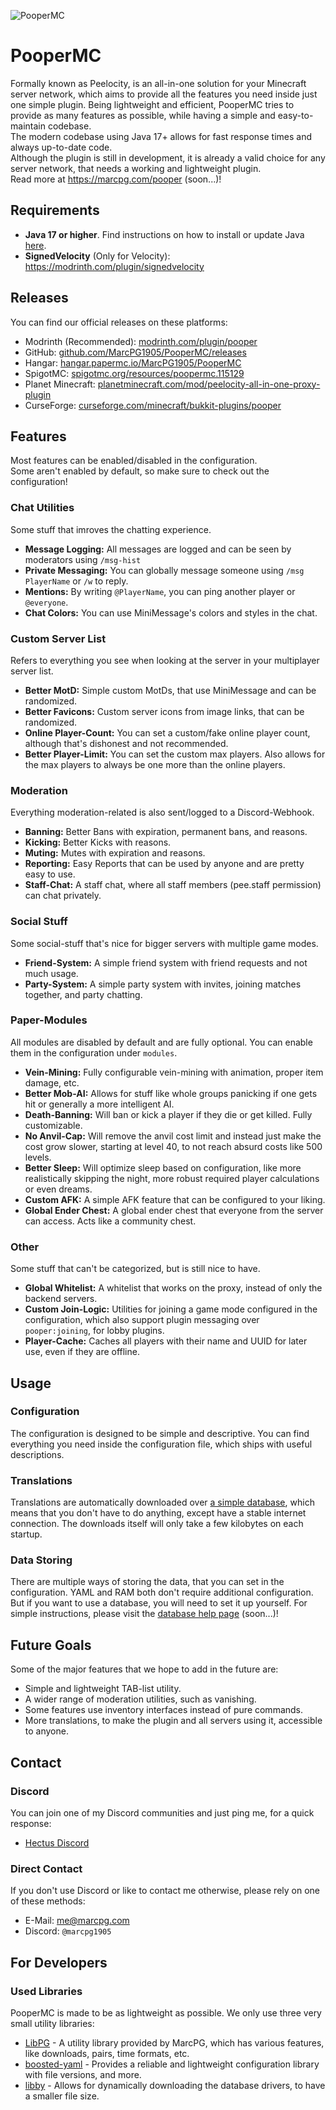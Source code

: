 

![PooperMC](https://marcpg.com/pooper/banner.png)


# PooperMC

Formally known as Peelocity, is an all-in-one solution for your Minecraft server network, which aims to provide all the features you need inside just one simple plugin. Being lightweight and efficient, PooperMC tries to provide as many features as possible, while having a simple and easy-to-maintain codebase.  
The modern codebase using Java 17+ allows for fast response times and always up-to-date code.  
Although the plugin is still in development, it is already a valid choice for any server network, that needs a working and lightweight plugin.  
Read more at https://marcpg.com/pooper (soon...)!

## Requirements

- **Java 17 or higher**. Find instructions on how to install or update Java [here](https://docs.papermc.io/misc/java-install).
- **SignedVelocity** (Only for Velocity): https://modrinth.com/plugin/signedvelocity

## Releases

You can find our official releases on these platforms:
- Modrinth (Recommended): [modrinth.com/plugin/pooper](https://modrinth.com/plugin/pooper)
- GitHub: [github.com/MarcPG1905/PooperMC/releases](https://github.com/MarcPG1905/PooperMC/releases)
- Hangar: [hangar.papermc.io/MarcPG1905/PooperMC](https://hangar.papermc.io/MarcPG1905/PooperMC)
- SpigotMC: [spigotmc.org/resources/poopermc.115129](https://www.spigotmc.org/resources/poopermc.115129/)
- Planet Minecraft: [planetminecraft.com/mod/peelocity-all-in-one-proxy-plugin](https://www.planetminecraft.com/mod/peelocity-all-in-one-proxy-plugin/)
- CurseForge: [curseforge.com/minecraft/bukkit-plugins/pooper](https://www.curseforge.com/minecraft/bukkit-plugins/pooper)

## Features

Most features can be enabled/disabled in the configuration.  
Some aren't enabled by default, so make sure to check out the configuration!

### Chat Utilities
Some stuff that imroves the chatting experience.
- **Message Logging:** All messages are logged and can be seen by moderators using `/msg-hist`
- **Private Messaging:** You can globally message someone using `/msg PlayerName` or `/w` to reply.
- **Mentions:** By writing `@PlayerName`, you can ping another player or `@everyone`.
- **Chat Colors:** You can use MiniMessage's colors and styles in the chat.

### Custom Server List
Refers to everything you see when looking at the server in your multiplayer server list.
- **Better MotD:** Simple custom MotDs, that use MiniMessage and can be randomized.
- **Better Favicons:** Custom server icons from image links, that can be randomized.
- **Online Player-Count:** You can set a custom/fake online player count, although that's dishonest and not recommended.
- **Better Player-Limit:** You can set the custom max players. Also allows for the max players to always be one more than the online players.

### Moderation
Everything moderation-related is also sent/logged to a Discord-Webhook.
- **Banning:** Better Bans with expiration, permanent bans, and reasons.
- **Kicking:** Better Kicks with reasons.
- **Muting:** Mutes with expiration and reasons.
- **Reporting:** Easy Reports that can be used by anyone and are pretty easy to use.
- **Staff-Chat:** A staff chat, where all staff members (pee.staff permission) can chat privately.

### Social Stuff
Some social-stuff that's nice for bigger servers with multiple game modes.
- **Friend-System:** A simple friend system with friend requests and not much usage.
- **Party-System:** A simple party system with invites, joining matches together, and party chatting.

### Paper-Modules
All modules are disabled by default and are fully optional. You can enable them in the configuration under `modules`.
- **Vein-Mining:** Fully configurable vein-mining with animation, proper item damage, etc.
- **Better Mob-AI:** Allows for stuff like whole groups panicking if one gets hit or generally a more intelligent AI.
- **Death-Banning:** Will ban or kick a player if they die or get killed. Fully customizable.
- **No Anvil-Cap:** Will remove the anvil cost limit and instead just make the cost grow slower, starting at level 40, to not reach absurd costs like 500 levels.
- **Better Sleep:** Will optimize sleep based on configuration, like more realistically skipping the night, more robust required player calculations or even dreams.
- **Custom AFK:** A simple AFK feature that can be configured to your liking.
- **Global Ender Chest:** A global ender chest that everyone from the server can access. Acts like a community chest.

### Other
Some stuff that can't be categorized, but is still nice to have.
- **Global Whitelist:** A whitelist that works on the proxy, instead of only the backend servers.
- **Custom Join-Logic:** Utilities for joining a game mode configured in the configuration, which also support plugin messaging over `pooper:joining`, for lobby plugins.
- **Player-Cache:** Caches all players with their name and UUID for later use, even if they are offline.

## Usage

### Configuration

The configuration is designed to be simple and descriptive. You can find everything you need inside the configuration file, which ships with useful descriptions.

### Translations

Translations are automatically downloaded over [a simple database](https://marcpg.com/poopermc/translations/), which means that you don't have to do anything, except have a stable internet connection. The downloads itself will only take a few kilobytes on each startup.

### Data Storing

There are multiple ways of storing the data, that you can set in the configuration. YAML and RAM both don't require additional configuration.  
But if you want to use a database, you will need to set it up yourself. For simple instructions, please visit the [database help page](https://marcpg.com/poopermc/database) (soon...)!

## Future Goals

Some of the major features that we hope to add in the future are:
- Simple and lightweight TAB-list utility.
- A wider range of moderation utilities, such as vanishing.
- Some features use inventory interfaces instead of pure commands.
- More translations, to make the plugin and all servers using it, accessible to anyone.

## Contact

### Discord

You can join one of my Discord communities and just ping me, for a quick response:
- [Hectus Discord](https://discord.gg/txYEmBafB7)

### Direct Contact

If you don't use Discord or like to contact me otherwise, please rely on one of these methods:
- E-Mail: [me@marcpg.com](mailto:me@marcpg.com)
- Discord: `@marcpg1905`

## For Developers

### Used Libraries

PooperMC is made to be as lightweight as possible. We only use three very small utility libraries:
- [LibPG](https://github.com/MarcPG1905/LibPG) - A utility library provided by MarcPG, which has various features, like downloads, pairs, time formats, etc.
- [boosted-yaml](https://github.com/dejvokep/boosted-yaml) - Provides a reliable and lightweight configuration library with file versions, and more.
- [libby](https://github.com/AlessioDP/libby) - Allows for dynamically downloading the database drivers, to have a smaller file size.
